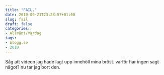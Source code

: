 ```yaml
---
title: "FAIL."
date: 2010-09-21T23:28:57+01:00
slug: fail
draft: false
categories:
- Allmänt/Vardag
tags:
- blogg.se
- 2010
---
```

Såg att videon jag hade lagt upp innehöll mina bröst. varför har ingen sagt något? nu tar jag bort den.